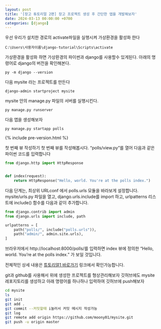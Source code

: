 ```yaml
---
layout: post
title: '[장고 튜토리얼 2편] 장고 프로젝트 생성 후 간단한 앱을 개발해보자'
date: 2024-03-13 00:00:00 +0700 
categories: [django]
---
```

우선 우리가 설치한 경로의 activate파일을 실행시켜 가상환경을 활성화 한다
```shell
C:\Users\사용자이름\django-tutorial\Scripts\activate
```

가상환경을 활성화 하면 가상환경의 파이썬과 django를 사용할수 있게된다. 아래의 명령어로 django의 버전을 확인해본다.
```shell
py -m django --version
```

다음 mysite 라는 프로젝트를 만든다
```shell
django-admin startproject mysite
```

mysite 안의 manage.py 파일의 서버를 실행시킨다.

```shell
py manage.py runserver
```

다음 앱을 생성해보자
```shell
py manage.py startapp polls
```
{% include pre-version.html %}

첫 번째 뷰 작성하기
첫 번째 뷰를 작성해봅시다. “polls/view.py”를 열어 다음과 같은 파이썬 코드를 입력합니다
```py
from django.http import HttpResponse


def index(request):
    return HttpResponse("Hello, world. You're at the polls index.")
```

다음 단계는, 최상위 URLconf 에서 polls.urls 모듈을 바라보게 설정합니다. mysite/urls.py 파일을 열고, django.urls.include를 import 하고, urlpatterns 리스트에 include() 함수를 다음과 같이 추가합니다.
```py
from django.contrib import admin
from django.urls import include, path

urlpatterns = [
    path("polls/", include("polls.urls")),
    path("admin/", admin.site.urls),
]
```

브라우저에서 http://localhost:8000/polls/를 입력하면 index 뷰에 정의한 “Hello, world. You’re at the polls index.” 가 보일 것입니다.

전체적인 상세 내용은 [튜토리얼1 바로가기](https://docs.djangoproject.com/ko/5.0/intro/tutorial01/) 링크에서 확인가능합니다.

git과 github를 사용해서 위에 생성한 프로젝트를 형상관리해보자 깃허브에도 mysite 레포지토리를 생성하고 아래 명령어를 하나하나 입력하여 깃허브에 push해보자

```bash
cd mysite
ls
git init
git add .
git commit --커밋할때 i눌러서 커밋 메시지 작성가능
git log
git remote add origin https://github.com/moony01/mysite.git
git push -u origin master
```
